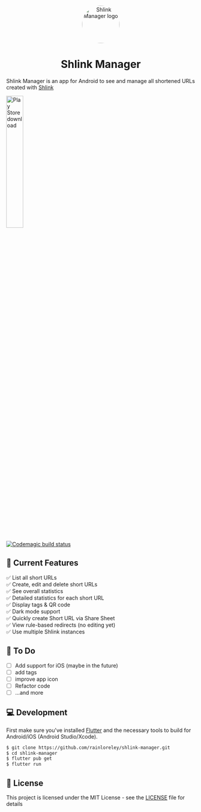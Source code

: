 <div align="center">

  <img src="https://raw.githubusercontent.com/rainloreley/shlink-manager/main/assets/icon/icon.png" alt="Shlink Manager logo" width="100px" style="border-radius: 50%"/>
  
# Shlink Manager

</div>

Shlink Manager is an app for Android to see and manage all shortened URLs created with [Shlink](https://shlink.io/)

<a href="https://play.google.com/store/apps/details?id=dev.abmgrt.shlink_app" target="_blank">
<img src="https://raw.githubusercontent.com/steverichey/google-play-badge-svg/master/img/en_get.svg" alt="Play Store download" width="30%"/>
</a>

[![Codemagic build status](https://api.codemagic.io/apps/66096ec96d57699debb805f8/66096ec96d57699debb805f7/status_badge.svg)](https://codemagic.io/apps/66096ec96d57699debb805f8/66096ec96d57699debb805f7/latest_build)

## 📱 Current Features

✅ List all short URLs<br/>
✅ Create, edit and delete short URLs<br/>
✅ See overall statistics<br/>
✅ Detailed statistics for each short URL<br/>
✅ Display tags & QR code<br/>
✅ Dark mode support<br/>
✅ Quickly create Short URL via Share Sheet<br/>
✅ View rule-based redirects (no editing yet)<br/>
✅ Use multiple Shlink instances<br/>

## 🔨 To Do
- [ ] Add support for iOS (maybe in the future)
- [ ] add tags
- [ ] improve app icon
- [ ] Refactor code
- [ ] ...and more

## 💻 Development

First make sure you've installed [Flutter](https://flutter.dev/) and the necessary tools to build for Android/iOS (Android Studio/Xcode).

```bash
$ git clone https://github.com/rainloreley/shlink-manager.git
$ cd shlink-manager
$ flutter pub get
$ flutter run
```

## 📄 License

This project is licensed under the MIT License - see the [LICENSE](LICENSE) file for details
